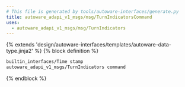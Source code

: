 ```yaml
---
# This file is generated by tools/autoware-interfaces/generate.py
title: autoware_adapi_v1_msgs/msg/TurnIndicatorsCommand
uses:
  - autoware_adapi_v1_msgs/msg/TurnIndicators
---
```


{% extends 'design/autoware-interfaces/templates/autoware-data-type.jinja2' %}
{% block definition %}

```txt
builtin_interfaces/Time stamp
autoware_adapi_v1_msgs/TurnIndicators command
```

{% endblock %}
